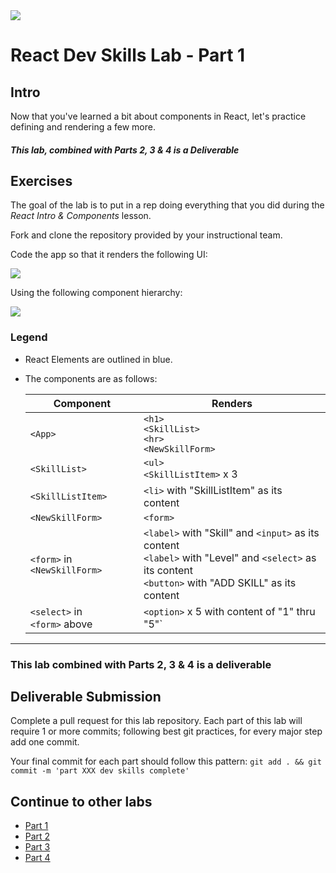 <img src="https://i.imgur.com/pg98OTd.png">

# React Dev Skills Lab - Part 1

## Intro

Now that you've learned a bit about components in React, let's practice defining and rendering a few more.

##### This lab, combined with Parts 2, 3 & 4 is a Deliverable

## Exercises

The goal of the lab is to put in a rep doing everything that you did during the _React Intro & Components_ lesson.

Fork and clone the repository provided by your instructional team.

Code the app so that it renders the following UI:

<img src="https://i.imgur.com/a1YSt4R.png">

Using the following component hierarchy:

<img src="https://i.imgur.com/Z7yRF8b.png">

### Legend

- React Elements are outlined in blue.
- The components are as follows:

  | Component | Renders |
  |---|---|
  | `<App>` | `<h1>`<br>`<SkillList>`<br>`<hr>`<br>`<NewSkillForm>` |
  | `<SkillList>` | `<ul>`<br>`<SkillListItem>` x 3 |
  | `<SkillListItem>` | `<li>` with "SkillListItem" as its content |
  | `<NewSkillForm>` | `<form>` |
  | `<form>` in `<NewSkillForm>`  | `<label>` with "Skill" and `<input>` as its content<br>`<label>` with "Level" and `<select>` as its content<br>`<button>` with "ADD SKILL" as its content |
  | `<select>` in<br>`<form>` above | `<option>` x 5 with content of "1" thru "5"` |


---

### This lab combined with Parts 2, 3 & 4 is a deliverable

## Deliverable Submission

Complete a pull request for this lab repository. Each part of this lab will require 1 or more commits; following best git practices, for every major step add one commit. 

Your final commit for each part should follow this pattern: 
`git add . && git commit -m 'part XXX dev skills complete'`

## Continue to other labs
- [Part 1](./README.md)
- [Part 2](./docs/dev-skills-part2.md) 
- [Part 3](./docs/dev-skills-part3.md) 
- [Part 4](./docs/dev-skills-part4.md) 
